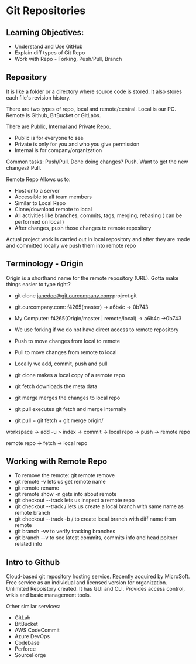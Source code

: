 # Git Repositories

## Learning Objectives:
- Understand and Use GitHub
- Explain diff types of Git Repo
- Work with Repo - Forking, Push/Pull, Branch

## Repository
It is like a folder or a directory where source code is stored. It also stores each file's revision history.

There are two types of repo, local and remote/central. Local is our PC. Remote is Github, BitBucket or GitLabs.

There are Public, Internal and Private Repo.
- Public is for everyone to see
- Private is only for you and who you give permission
- Internal is for company/organization

Common tasks: Push/Pull. Done doing changes? Push. Want to get the new changes? Pull.

Remote Repo Allows us to:
- Host onto a server
- Accessible to all team members
- Similar to Local Repo
- Clone/download remote to local
- All activities like branches, commits, tags, merging, rebasing ( can be performed on local )
- After changes, push those changes to remote repository

Actual project work is carried out in local repository and after they are made and committed locally we push them into remote repo

## Terminology - Origin
Origin is a shorthand name for the remote repository (URL). Gotta make things easier to type right?
- git clone janedoe@git.ourcompany.com:project.git
- git.ourcompany.com: f4265(master) -> a6b4c -> 0b743
- My Computer: f4265(Origin/master | remote/local) -> a6b4c ->0b743

- We use forking if we do not have direct access to remote repository
- Push to move changes from local to remote
- Pull to move changes from remote to local
- Locally we add, commit, push and pull
- git clone makes a local copy of a remote repo
- git fetch downloads the meta data
- git merge merges the changes to local repo
- git pull executes git fetch and merge internally
- git pull <remote> = git fetch <remote> + git merge origin/<current-branch>

workspace -> add -u > index -> commit -> local repo -> push -> remote repo

remote repo -> fetch -> local repo

## Working with Remote Repo
- To remove the remote: git remote remove <name>
- git remote -v lets us get remote name
- git remote rename <old> <new>
- git remote show -n <name> gets info about remote
- git checkout --track lets us inspect a remote repo
- git checkout --track <remote-repo>/<remote-branch> lets us create a local branch with same name as remote branch
- git checkout --track -b <local branch> <remote-repo>/<remote-branch> to create local branch with diff name from remote
- git branch -vv to verify tracking branches
- git branch --v to see latest commits, commits info and head poitner related info

## Intro to Github
Cloud-based git repository hosting service. Recently acquired by MicroSoft. Free service as an individual and licensed version for organization. Unlimited Repoistory created. It has GUI and CLI. Provides access control, wikis and basic management tools.

Other similar services:
- GitLab
- BitBucket
- AWS CodeCommit
- Azure DevOps
- Codebase
- Perforce
- SourceForge


